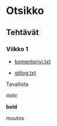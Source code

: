 # Otsikko

## Tehtävät
### Viikko 1
- [komentorivi.txt](https://github.com/D3lux3/ot-harjoitustyo/blob/master/laskarit/viikko1/komentorivi.txt)

- [gitlog.txt](https://github.com/D3lux3/ot-harjoitustyo/blob/master/laskarit/viikko1/gitlog.txt)

Tavallista

*italic*

**bold**

muutos
